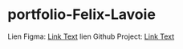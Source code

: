 # portfolio-Felix-Lavoie
Lien Figma: [Link Text](https://www.figma.com/design/1QoHfsmQb558bLRpeYNiQb/Untitled?node-id=0-1&p=f&t=1kr1doyuTQPDhNwh-0)
lien Github Project: [Link Text](https://github.com/users/Felix-Lavoie/projects/3)
